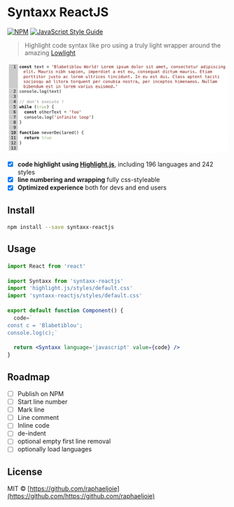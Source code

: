 # Syntaxx ReactJS
[![NPM](https://img.shields.io/npm/v/syntaxx-reactjs.svg)](https://www.npmjs.com/package/syntaxx-reactjs) [![JavaScript Style Guide](https://img.shields.io/badge/code_style-standard-brightgreen.svg)](https://standardjs.com)

> Highlight code syntax like pro using a truly light wrapper
> around the amazing [Lowlight](https://github.com/wooorm/lowlight)

![./example/](./example/doc/screenshot.png)

- [x] **code highlight using [Highlight.js](https://highlightjs.org/)**, including 196 languages and 242 styles
- [x] **line numbering and wrapping** fully css-styleable
- [x] **Optimized experience** both for devs and end users

## Install

```bash
npm install --save syntaxx-reactjs
```

## Usage

```jsx
import React from 'react'

import Syntaxx from 'syntaxx-reactjs'
import 'highlight.js/styles/default.css'
import 'syntaxx-reactjs/styles/default.css'

export default function Component() {
  code=`
const c = 'Blabetiblou';
console.log(c);`

  return <Syntaxx language='javascript' value={code} />
}
```

## Roadmap
- [ ] Publish on NPM
- [ ] Start line number
- [ ] Mark line
- [ ] Line comment
- [ ] Inline code
- [ ] de-indent
- [ ] optional empty first line removal
- [ ] optionally load languages

## License

MIT © [https://github.com/raphaeljoie](https://github.com/https://github.com/raphaeljoie)
